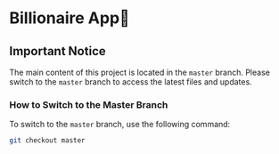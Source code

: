 # Billionaire App💸

## Important Notice

The main content of this project is located in the `master` branch. Please switch to the `master` branch to access the latest files and updates.

### How to Switch to the Master Branch

To switch to the `master` branch, use the following command:

```bash
git checkout master

